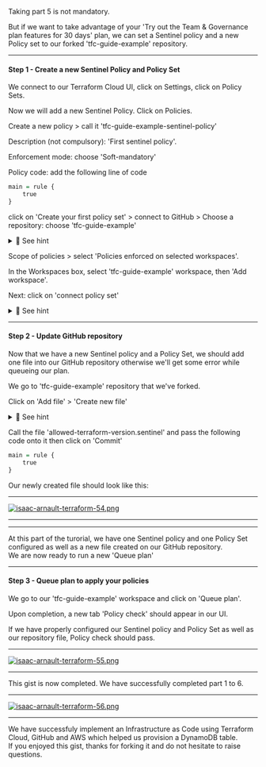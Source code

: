 Taking part 5 is not mandatory.<br>

But if we want to take advantage of your 'Try out the Team & Governance plan features for 30 days' plan, we can set a Sentinel policy and a new Policy set to our forked 'tfc-guide-example' repository.

<hr>

#### Step 1 - Create a new Sentinel Policy and Policy Set

We connect to our Terraform Cloud UI, click on Settings, click on Policy Sets.<br>

Now we will add a new Sentinel Policy. Click on Policies.<br>

Create a new policy > call it 'tfc-guide-example-sentinel-policy'<br>

Description (not compulsory): 'First sentinel policy'.<br>

Enforcement mode: choose 'Soft-mandatory'<br>

Policy code: add the following line of code<br>

```r
main = rule {
	true
}
```
click on 'Create your first policy set' > connect to GitHub > Choose a repository: choose 'tfc-guide-example'

<details>
<summary>🔴 See hint</summary>
<p>
  
[![isaac-arnault-terraform-31.jpg](https://i.postimg.cc/T1jgdkTC/isaac-arnault-terraform-31.jpg)](https://postimg.cc/YL9h8zGW)

</p>
</details>

Scope of policies > select 'Policies enforced on selected workspaces'.<br>

In the Workspaces box, select 'tfc-guide-example' workspace, then 'Add workspace'.

Next: click on 'connect policy set'<br>

<details>
<summary>🔴 See hint</summary>
<p>

[![isaac-arnault-terraform-50.png](https://i.postimg.cc/XYVrPMDH/isaac-arnault-terraform-50.png)](https://postimg.cc/vcN81Kyf)

</p>
</details>

<hr>

#### Step 2 - Update GitHub repository

Now that we have a new Sentinel policy and a Policy Set, we should add one file into our GitHub repository otherwise we'll get some error while queueing our plan.<br>

We go to 'tfc-guide-example' repository that we've forked.<br>

Click on 'Add file' > 'Create new file'

<details>
<summary>🔴 See hint</summary>
<p>

[![isaac-arnault-terraform-53.jpg](https://i.postimg.cc/PJ2grwT8/isaac-arnault-terraform-53.jpg)](https://postimg.cc/N22JdLyg)

</p>
</details>

Call the file 'allowed-terraform-version.sentinel' and pass the following code onto it then click on 'Commit'<br>

```r
main = rule {
	true
}
```

Our newly created file should look like this:

<hr>

[![isaac-arnault-terraform-54.png](https://i.postimg.cc/4N3C2BQv/isaac-arnault-terraform-54.png)](https://postimg.cc/jCBkL69C)

<hr>

<hr>
At this part of the turorial, we have one Sentinel policy and one Policy Set configured as well as a new file created on our GitHub repository.<br>
We are now ready to run a new 'Queue plan'
<hr>

#### Step 3 - Queue plan to apply your policies

We go to our 'tfc-guide-example' workspace and click on 'Queue plan'.<br>

Upon completion, a new tab 'Policy check' should appear in our UI.<br>

If we have properly configured our Sentinel policy and Policy Set as well as our repository file, Policy check should pass.

<hr>

[![isaac-arnault-terraform-55.png](https://i.postimg.cc/qqMFYvyB/isaac-arnault-terraform-55.png)](https://postimg.cc/47qwHZWj)

<hr>

This gist is now completed. We have successfully completed part 1 to 6.

<hr>

[![isaac-arnault-terraform-56.png](https://i.postimg.cc/ncr5GMn0/isaac-arnault-terraform-56.png)](https://postimg.cc/mtx8bLzH)

<hr>

We have successfuly implement an Infrastructure as Code using Terraform Cloud, GitHub and AWS which helped us provision a DynamoDB table.<br>
If you enjoyed this gist, thanks for forking it and do not hesitate to raise questions.
